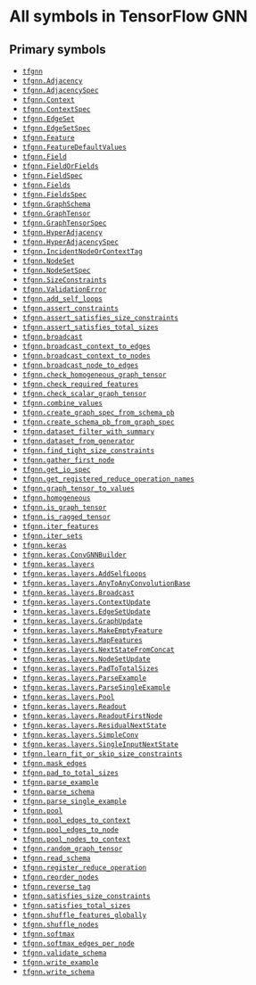 # All symbols in TensorFlow GNN

<!-- Insert buttons and diff -->

## Primary symbols

*   <a href="../tfgnn.md"><code>tfgnn</code></a>
*   <a href="../tfgnn/Adjacency.md"><code>tfgnn.Adjacency</code></a>
*   <a href="../tfgnn/AdjacencySpec.md"><code>tfgnn.AdjacencySpec</code></a>
*   <a href="../tfgnn/Context.md"><code>tfgnn.Context</code></a>
*   <a href="../tfgnn/ContextSpec.md"><code>tfgnn.ContextSpec</code></a>
*   <a href="../tfgnn/EdgeSet.md"><code>tfgnn.EdgeSet</code></a>
*   <a href="../tfgnn/EdgeSetSpec.md"><code>tfgnn.EdgeSetSpec</code></a>
*   <a href="../tfgnn/Feature.md"><code>tfgnn.Feature</code></a>
*   <a href="../tfgnn/FeatureDefaultValues.md"><code>tfgnn.FeatureDefaultValues</code></a>
*   <a href="../tfgnn/Field.md"><code>tfgnn.Field</code></a>
*   <a href="../tfgnn/FieldOrFields.md"><code>tfgnn.FieldOrFields</code></a>
*   <a href="../tfgnn/FieldSpec.md"><code>tfgnn.FieldSpec</code></a>
*   <a href="../tfgnn/Fields.md"><code>tfgnn.Fields</code></a>
*   <a href="../tfgnn/FieldsSpec.md"><code>tfgnn.FieldsSpec</code></a>
*   <a href="../tfgnn/GraphSchema.md"><code>tfgnn.GraphSchema</code></a>
*   <a href="../tfgnn/GraphTensor.md"><code>tfgnn.GraphTensor</code></a>
*   <a href="../tfgnn/GraphTensorSpec.md"><code>tfgnn.GraphTensorSpec</code></a>
*   <a href="../tfgnn/HyperAdjacency.md"><code>tfgnn.HyperAdjacency</code></a>
*   <a href="../tfgnn/HyperAdjacencySpec.md"><code>tfgnn.HyperAdjacencySpec</code></a>
*   <a href="../tfgnn/IncidentNodeOrContextTag.md"><code>tfgnn.IncidentNodeOrContextTag</code></a>
*   <a href="../tfgnn/NodeSet.md"><code>tfgnn.NodeSet</code></a>
*   <a href="../tfgnn/NodeSetSpec.md"><code>tfgnn.NodeSetSpec</code></a>
*   <a href="../tfgnn/SizeConstraints.md"><code>tfgnn.SizeConstraints</code></a>
*   <a href="../tfgnn/ValidationError.md"><code>tfgnn.ValidationError</code></a>
*   <a href="../tfgnn/add_self_loops.md"><code>tfgnn.add_self_loops</code></a>
*   <a href="../tfgnn/assert_constraints.md"><code>tfgnn.assert_constraints</code></a>
*   <a href="../tfgnn/assert_satisfies_size_constraints.md"><code>tfgnn.assert_satisfies_size_constraints</code></a>
*   <a href="../tfgnn/assert_satisfies_size_constraints.md"><code>tfgnn.assert_satisfies_total_sizes</code></a>
*   <a href="../tfgnn/broadcast.md"><code>tfgnn.broadcast</code></a>
*   <a href="../tfgnn/broadcast_context_to_edges.md"><code>tfgnn.broadcast_context_to_edges</code></a>
*   <a href="../tfgnn/broadcast_context_to_nodes.md"><code>tfgnn.broadcast_context_to_nodes</code></a>
*   <a href="../tfgnn/broadcast_node_to_edges.md"><code>tfgnn.broadcast_node_to_edges</code></a>
*   <a href="../tfgnn/check_homogeneous_graph_tensor.md"><code>tfgnn.check_homogeneous_graph_tensor</code></a>
*   <a href="../tfgnn/check_required_features.md"><code>tfgnn.check_required_features</code></a>
*   <a href="../tfgnn/check_scalar_graph_tensor.md"><code>tfgnn.check_scalar_graph_tensor</code></a>
*   <a href="../tfgnn/combine_values.md"><code>tfgnn.combine_values</code></a>
*   <a href="../tfgnn/create_graph_spec_from_schema_pb.md"><code>tfgnn.create_graph_spec_from_schema_pb</code></a>
*   <a href="../tfgnn/create_schema_pb_from_graph_spec.md"><code>tfgnn.create_schema_pb_from_graph_spec</code></a>
*   <a href="../tfgnn/dataset_filter_with_summary.md"><code>tfgnn.dataset_filter_with_summary</code></a>
*   <a href="../tfgnn/dataset_from_generator.md"><code>tfgnn.dataset_from_generator</code></a>
*   <a href="../tfgnn/find_tight_size_constraints.md"><code>tfgnn.find_tight_size_constraints</code></a>
*   <a href="../tfgnn/gather_first_node.md"><code>tfgnn.gather_first_node</code></a>
*   <a href="../tfgnn/get_io_spec.md"><code>tfgnn.get_io_spec</code></a>
*   <a href="../tfgnn/get_registered_reduce_operation_names.md"><code>tfgnn.get_registered_reduce_operation_names</code></a>
*   <a href="../tfgnn/graph_tensor_to_values.md"><code>tfgnn.graph_tensor_to_values</code></a>
*   <a href="../tfgnn/homogeneous.md"><code>tfgnn.homogeneous</code></a>
*   <a href="../tfgnn/is_graph_tensor.md"><code>tfgnn.is_graph_tensor</code></a>
*   <a href="../tfgnn/is_ragged_tensor.md"><code>tfgnn.is_ragged_tensor</code></a>
*   <a href="../tfgnn/iter_features.md"><code>tfgnn.iter_features</code></a>
*   <a href="../tfgnn/iter_sets.md"><code>tfgnn.iter_sets</code></a>
*   <a href="../tfgnn/keras.md"><code>tfgnn.keras</code></a>
*   <a href="../tfgnn/keras/ConvGNNBuilder.md"><code>tfgnn.keras.ConvGNNBuilder</code></a>
*   <a href="../tfgnn/keras/layers.md"><code>tfgnn.keras.layers</code></a>
*   <a href="../tfgnn/keras/layers/AddSelfLoops.md"><code>tfgnn.keras.layers.AddSelfLoops</code></a>
*   <a href="../tfgnn/keras/layers/AnyToAnyConvolutionBase.md"><code>tfgnn.keras.layers.AnyToAnyConvolutionBase</code></a>
*   <a href="../tfgnn/keras/layers/Broadcast.md"><code>tfgnn.keras.layers.Broadcast</code></a>
*   <a href="../tfgnn/keras/layers/ContextUpdate.md"><code>tfgnn.keras.layers.ContextUpdate</code></a>
*   <a href="../tfgnn/keras/layers/EdgeSetUpdate.md"><code>tfgnn.keras.layers.EdgeSetUpdate</code></a>
*   <a href="../tfgnn/keras/layers/GraphUpdate.md"><code>tfgnn.keras.layers.GraphUpdate</code></a>
*   <a href="../tfgnn/keras/layers/MakeEmptyFeature.md"><code>tfgnn.keras.layers.MakeEmptyFeature</code></a>
*   <a href="../tfgnn/keras/layers/MapFeatures.md"><code>tfgnn.keras.layers.MapFeatures</code></a>
*   <a href="../tfgnn/keras/layers/NextStateFromConcat.md"><code>tfgnn.keras.layers.NextStateFromConcat</code></a>
*   <a href="../tfgnn/keras/layers/NodeSetUpdate.md"><code>tfgnn.keras.layers.NodeSetUpdate</code></a>
*   <a href="../tfgnn/keras/layers/PadToTotalSizes.md"><code>tfgnn.keras.layers.PadToTotalSizes</code></a>
*   <a href="../tfgnn/keras/layers/ParseExample.md"><code>tfgnn.keras.layers.ParseExample</code></a>
*   <a href="../tfgnn/keras/layers/ParseSingleExample.md"><code>tfgnn.keras.layers.ParseSingleExample</code></a>
*   <a href="../tfgnn/keras/layers/Pool.md"><code>tfgnn.keras.layers.Pool</code></a>
*   <a href="../tfgnn/keras/layers/Readout.md"><code>tfgnn.keras.layers.Readout</code></a>
*   <a href="../tfgnn/keras/layers/ReadoutFirstNode.md"><code>tfgnn.keras.layers.ReadoutFirstNode</code></a>
*   <a href="../tfgnn/keras/layers/ResidualNextState.md"><code>tfgnn.keras.layers.ResidualNextState</code></a>
*   <a href="../tfgnn/keras/layers/SimpleConv.md"><code>tfgnn.keras.layers.SimpleConv</code></a>
*   <a href="../tfgnn/keras/layers/SingleInputNextState.md"><code>tfgnn.keras.layers.SingleInputNextState</code></a>
*   <a href="../tfgnn/learn_fit_or_skip_size_constraints.md"><code>tfgnn.learn_fit_or_skip_size_constraints</code></a>
*   <a href="../tfgnn/mask_edges.md"><code>tfgnn.mask_edges</code></a>
*   <a href="../tfgnn/pad_to_total_sizes.md"><code>tfgnn.pad_to_total_sizes</code></a>
*   <a href="../tfgnn/parse_example.md"><code>tfgnn.parse_example</code></a>
*   <a href="../tfgnn/parse_schema.md"><code>tfgnn.parse_schema</code></a>
*   <a href="../tfgnn/parse_single_example.md"><code>tfgnn.parse_single_example</code></a>
*   <a href="../tfgnn/pool.md"><code>tfgnn.pool</code></a>
*   <a href="../tfgnn/pool_edges_to_context.md"><code>tfgnn.pool_edges_to_context</code></a>
*   <a href="../tfgnn/pool_edges_to_node.md"><code>tfgnn.pool_edges_to_node</code></a>
*   <a href="../tfgnn/pool_nodes_to_context.md"><code>tfgnn.pool_nodes_to_context</code></a>
*   <a href="../tfgnn/random_graph_tensor.md"><code>tfgnn.random_graph_tensor</code></a>
*   <a href="../tfgnn/read_schema.md"><code>tfgnn.read_schema</code></a>
*   <a href="../tfgnn/register_reduce_operation.md"><code>tfgnn.register_reduce_operation</code></a>
*   <a href="../tfgnn/reorder_nodes.md"><code>tfgnn.reorder_nodes</code></a>
*   <a href="../tfgnn/reverse_tag.md"><code>tfgnn.reverse_tag</code></a>
*   <a href="../tfgnn/satisfies_size_constraints.md"><code>tfgnn.satisfies_size_constraints</code></a>
*   <a href="../tfgnn/satisfies_size_constraints.md"><code>tfgnn.satisfies_total_sizes</code></a>
*   <a href="../tfgnn/shuffle_features_globally.md"><code>tfgnn.shuffle_features_globally</code></a>
*   <a href="../tfgnn/shuffle_nodes.md"><code>tfgnn.shuffle_nodes</code></a>
*   <a href="../tfgnn/softmax.md"><code>tfgnn.softmax</code></a>
*   <a href="../tfgnn/softmax_edges_per_node.md"><code>tfgnn.softmax_edges_per_node</code></a>
*   <a href="../tfgnn/validate_schema.md"><code>tfgnn.validate_schema</code></a>
*   <a href="../tfgnn/write_example.md"><code>tfgnn.write_example</code></a>
*   <a href="../tfgnn/write_schema.md"><code>tfgnn.write_schema</code></a>
